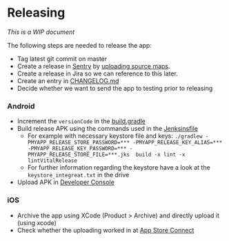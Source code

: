 # Releasing

*This is a WIP document*

The following steps are needed to release the app:

* Tag latest git commit on master
* Create a release in [Sentry](https://sentry.integreat-app.de) by [uploading source maps](05-error-reporting.md).
* Create a release in Jira so we can reference to this later.
* Create an entry in [CHANGELOG.md](../CHANGELOG.md)
* Decide whether we want to send the app to testing prior to releasing

### Android

* Increment the `versionCode` in the [build.gradle](../android/app/build.gradle)
* Build release APK using the commands used in the [Jenksinsfile](../Jenkinsfile)
    * For example with necessary keystore file and keys: `./gradlew -PMYAPP_RELEASE_STORE_PASSWORD=*** -PMYAPP_RELEASE_KEY_ALIAS=*** -PMYAPP_RELEASE_KEY_PASSWORD=*** -PMYAPP_RELEASE_STORE_FILE=***.jks  build -x lint -x lintVitalRelease`
    * For further information regarding the keystore have a look at the `keystore_integreat.txt` in the drive
* Upload APK in [Developer Console](https://play.google.com/apps/publish/)

### iOS

* Archive the app using XCode (Product > Archive) and directly upload it (using xcode)
* Check whether the uploading worked in at [App Store Connect](https://appstoreconnect.apple.com/)

